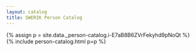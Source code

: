 ```yaml
---
layout: catalog
title: SWERIK Person Catalog
---
```

{% assign p = site.data._person-catalog.i-E7aB8B6ZVrFekyhd9pNoQt %}
{% include person-catalog.html p=p %}

